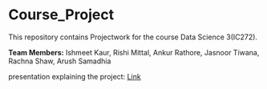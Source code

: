 # Course_Project
This repository contains Projectwork for the course Data Science 3(IC272).

**Team Members:**
Ishmeet Kaur,
Rishi Mittal,
Ankur Rathore,
Jasnoor Tiwana,
Rachna Shaw,
Arush Samadhia

presentation explaining the project: [Link](https://docs.google.com/presentation/d/1KP5i4SwUWZVRhYC71QRsgNNGFsVW2QeF7fTYovJjRj4/edit?usp=sharing0)
